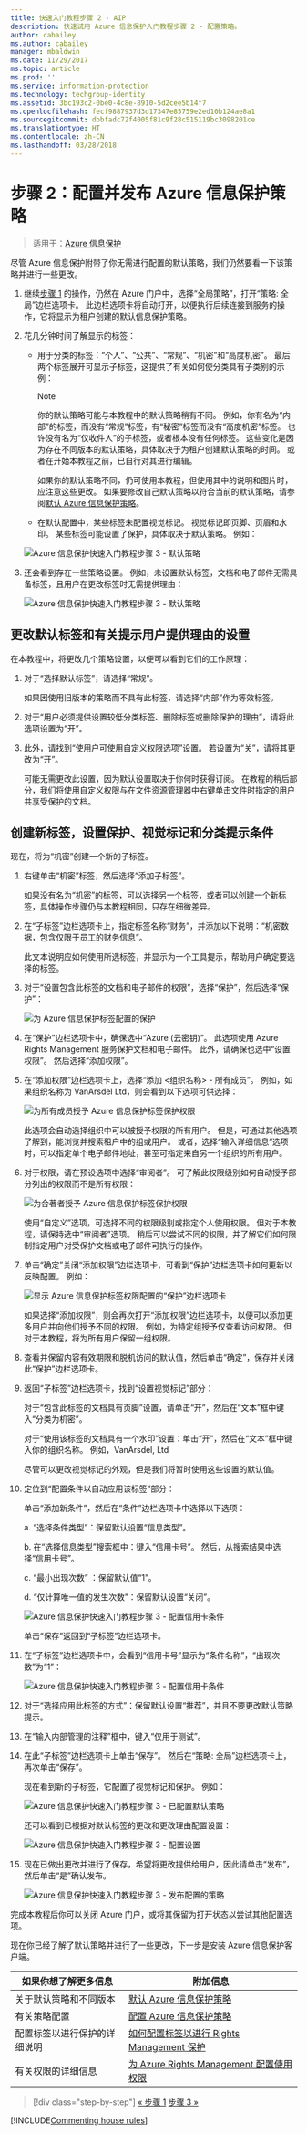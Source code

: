 ```yaml
---
title: 快速入门教程步骤 2 - AIP
description: 快速试用 Azure 信息保护入门教程步骤 2 - 配置策略。
author: cabailey
ms.author: cabailey
manager: mbaldwin
ms.date: 11/29/2017
ms.topic: article
ms.prod: ''
ms.service: information-protection
ms.technology: techgroup-identity
ms.assetid: 3bc193c2-0be0-4c8e-8910-5d2cee5b14f7
ms.openlocfilehash: fecf9887937d3d17347e85759e2ed10b124ae8a1
ms.sourcegitcommit: dbbfadc72f4005f81c9f28c515119bc3098201ce
ms.translationtype: HT
ms.contentlocale: zh-CN
ms.lasthandoff: 03/28/2018
---
```

# <a name="step-2-configure-and-publish-the-azure-information-protection-policy"></a>步骤 2：配置并发布 Azure 信息保护策略

>适用于：[Azure 信息保护](https://azure.microsoft.com/pricing/details/information-protection)

尽管 Azure 信息保护附带了你无需进行配置的默认策略，我们仍然要看一下该策略并进行一些更改。

1. 继续[步骤 1](infoprotect-tutorial-step1.md) 的操作，仍然在 Azure 门户中，选择“全局策略”，打开“策略: 全局”边栏选项卡。 此边栏选项卡将自动打开，以便执行后续连接到服务的操作，它将显示为租户创建的默认信息保护策略。

2. 花几分钟时间了解显示的标签：
    
    - 用于分类的标签：“个人”、“公共”、“常规”、“机密”和“高度机密”。 最后两个标签展开可显示子标签，这提供了有关如何使分类具有子类别的示例：
    
       > [!NOTE]
       > 你的默认策略可能与本教程中的默认策略稍有不同。 例如，你有名为“内部”的标签，而没有“常规”标签，有“秘密”标签而没有“高度机密”标签。 也许没有名为“仅收件人”的子标签，或者根本没有任何标签。 这些变化是因为存在不同版本的默认策略，具体取决于为租户创建默认策略的时间。 或者在开始本教程之前，已自行对其进行编辑。
       > 
       > 如果你的默认策略不同，仍可使用本教程，但使用其中的说明和图片时，应注意这些更改。 如果要修改自己默认策略以符合当前的默认策略，请参阅[默认 Azure 信息保护策略](../deploy-use/configure-policy-default.md)。
    
    - 在默认配置中，某些标签未配置视觉标记。 视觉标记即页脚、页眉和水印。 某些标签可能设置了保护，具体取决于默认策略。 例如： 
    
    ![Azure 信息保护快速入门教程步骤 3 - 默认策略](../media/info-protect-policy-default-labelsv2.png)
    
3. 还会看到存在一些策略设置。 例如，未设置默认标签，文档和电子邮件无需具备标签，且用户在更改标签时无需提供理由：
    
    ![Azure 信息保护快速入门教程步骤 3 - 默认策略](../media/info-protect-policy-default-settings.png)

## <a name="changing-the-settings-for-a-default-label-and-prompt-for-justification"></a>更改默认标签和有关提示用户提供理由的设置

在本教程中，将更改几个策略设置，以便可以看到它们的工作原理：

1. 对于“选择默认标签”，请选择“常规”。 

    如果因使用旧版本的策略而不具有此标签，请选择“内部”作为等效标签。

2. 对于“用户必须提供设置较低分类标签、删除标签或删除保护的理由”，请将此选项设置为“开”。

3. 此外，请找到“使用户可使用自定义权限选项”设置。 若设置为“关”，请将其更改为“开”。
    
    可能无需更改此设置，因为默认设置取决于你何时获得订阅。 在教程的稍后部分，我们将使用自定义权限与在文件资源管理器中右键单击文件时指定的用户共享受保护的文档。

## <a name="creating-a-new-label-for-protection-visual-markers-and-a-condition-to-prompt-for-classification"></a>创建新标签，设置保护、视觉标记和分类提示条件

现在，将为“机密”创建一个新的子标签。

1. 右键单击“机密”标签，然后选择“添加子标签”。
    
    如果没有名为“机密”的标签，可以选择另一个标签，或者可以创建一个新标签，具体操作步骤仍与本教程相同，只存在细微差异。

2. 在“子标签”边栏选项卡上，指定标签名称“财务”，并添加以下说明：“机密数据，包含仅限于员工的财务信息”。
    
    此文本说明应如何使用所选标签，并显示为一个工具提示，帮助用户确定要选择的标签。

3. 对于“设置包含此标签的文档和电子邮件的权限”，选择“保护”，然后选择“保护”：
    
    ![为 Azure 信息保护标签配置的保护](../media/info-protect-protection-bar-configured.png) 
    
4. 在“保护”边栏选项卡中，确保选中“Azure (云密钥)”。 此选项使用 Azure Rights Management 服务保护文档和电子邮件。 此外，请确保也选中“设置权限”。 然后选择“添加权限”。

5. 在“添加权限”边栏选项卡上，选择“添加 \<组织名称> - 所有成员”。 例如，如果组织名称为 VanArsdel Ltd，则会看到以下选项可供选择：
    
    ![为所有成员授予 Azure 信息保护标签保护权限](../media/info-protect-protection-all-members.png) 
    
    此选项会自动选择组织中可以被授予权限的所有用户。 但是，可通过其他选项了解到，能浏览并搜索租户中的组或用户。 或者，选择“输入详细信息”选项时，可以指定单个电子邮件地址，甚至可指定来自另一个组织的所有用户。

6. 对于权限，请在预设选项中选择“审阅者”。 可了解此权限级别如何自动授予部分列出的权限而不是所有权限：
    
    ![为合著者授予 Azure 信息保护标签保护权限](../media/info-protect-protection-reviewer.png)
    
    使用“自定义”选项，可选择不同的权限级别或指定个人使用权限。 但对于本教程，请保持选中“审阅者”选项。 稍后可以尝试不同的权限，并了解它们如何限制指定用户对受保护文档或电子邮件可执行的操作。

7. 单击“确定”关闭“添加权限”边栏选项卡，可看到“保护”边栏选项卡如何更新以反映配置。 例如：
    
     ![显示 Azure 信息保护标签权限配置的“保护”边栏选项卡](../media/info-protect-protection-configured.png)
    
    如果选择“添加权限”，则会再次打开“添加权限”边栏选项卡，以便可以添加更多用户并向他们授予不同的权限。 例如，为特定组授予仅查看访问权限。 但对于本教程，将为所有用户保留一组权限。

8. 查看并保留内容有效期限和脱机访问的默认值，然后单击“确定”，保存并关闭此“保护”边栏选项卡。

8. 返回“子标签”边栏选项卡，找到“设置视觉标记”部分：
    
    对于“包含此标签的文档具有页脚”设置，请单击“开”，然后在“文本”框中键入“分类为机密”。 
    
    对于“使用该标签的文档具有一个水印”设置：单击“开”，然后在“文本”框中键入你的组织名称。 例如，VanArsdel, Ltd 
    
    尽管可以更改视觉标记的外观，但是我们将暂时使用这些设置的默认值。
    
9. 定位到“配置条件以自动应用该标签”部分：
    
    单击“添加新条件”，然后在“条件”边栏选项卡中选择以下选项：
    
    a. “选择条件类型”：保留默认设置“信息类型”。
    
    b. 在“选择信息类型”搜索框中：键入“信用卡号”。 然后，从搜索结果中选择“信用卡号”。
    
    c. “最小出现次数” ：保留默认值“1”。
    
    d. “仅计算唯一值的发生次数”：保留默认设置“关闭”。
    
    ![Azure 信息保护快速入门教程步骤 3 - 配置信用卡条件](../media/step2-configure-condition.png)
    
    单击“保存”返回到“子标签”边栏选项卡。

10. 在“子标签”边栏选项卡中，会看到“信用卡号”显示为“条件名称”，“出现次数”为“1”：
    
    ![Azure 信息保护快速入门教程步骤 3 - 配置信用卡条件](../media/step2-see-condition.png)

11. 对于“选择应用此标签的方式”：保留默认设置“推荐”，并且不要更改默认策略提示。 

12. 在“输入内部管理的注释”框中，键入“仅用于测试”。

13. 在此“子标签”边栏选项卡上单击“保存”。 然后在“策略: 全局”边栏选项卡上，再次单击“保存”。
    
    现在看到新的子标签，它配置了视觉标记和保护。 例如：

    ![Azure 信息保护快速入门教程步骤 3 - 已配置默认策略](../media/info-protect-policy-configuredv2.png)
    
    还可以看到已根据对默认标签的更改和更改理由配置设置：
    
    ![Azure 信息保护快速入门教程步骤 3 - 配置设置](../media/info-protect-settings-configuredv2.png)
    
14. 现在已做出更改并进行了保存，希望将更改提供给用户，因此请单击“发布”，然后单击“是”确认发布。

    ![Azure 信息保护快速入门教程步骤 3 - 发布配置的策略](../media/info-protect-publish.png)

完成本教程后你可以关闭 Azure 门户，或将其保留为打开状态以尝试其他配置选项。

现在你已经了解了默认策略并进行了一些更改，下一步是安装 Azure 信息保护客户端。

|如果你想了解更多信息|附加信息|
|--------------------------------|--------------------------|
|关于默认策略和不同版本|[默认 Azure 信息保护策略](../deploy-use/configure-policy-default.md)|
|有关策略配置|[配置 Azure 信息保护策略](../deploy-use/configure-policy.md)|
|配置标签以进行保护的详细说明|[如何配置标签以进行 Rights Management 保护](../deploy-use/configure-policy-protection.md)|
|有关权限的详细信息|[为 Azure Rights Management 配置使用权限](../deploy-use/configure-usage-rights.md)|



>[!div class="step-by-step"]
[&#171; 步骤 1](infoprotect-tutorial-step1.md)
[步骤 3 &#187;](infoprotect-tutorial-step3.md)

[!INCLUDE[Commenting house rules](../includes/houserules.md)]